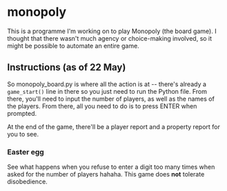 # monopoly
This is a programme I'm working on to play Monopoly (the board game). I thought that there wasn't much agency or choice-making involved, so it might be possible to automate an entire game.

## Instructions (as of 22 May)
So monopoly_board.py is where all the action is at -- there's already a `game_start()` line in there so you just need to run the Python file. From there, you'll need to input the number of players, as well as the names of the players. From there, all you need to do is to press ENTER when prompted.

At the end of the game, there'll be a player report and a property report for you to see.

### Easter egg
See what happens when you refuse to enter a digit too many times when asked for the number of players hahaha.
This game does <b>not</b> tolerate disobedience.
